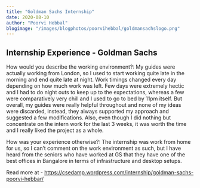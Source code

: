 ```yaml
---
title: "Goldman Sachs Internship"
date: 2020-08-10
author: "Poorvi Hebbal"
blogimage: "/images/blogphotos/poorvihebbal/goldmansachslogo.png"
---
```


## Internship Experience - Goldman Sachs

How would you describe the working environment?: 
My guides were actually working from London, so I used to start working quite late in the morning and end quite late at night. Work timings changed every day depending on how much work was left. Few days were extremely hectic and I had to do night outs to keep up to the expectations, whereas a few were comparatively very chill and I used to go to bed by 11pm itself. But overall, my guides were really helpful throughout and none of my ideas were discarded, instead, they always supported my approach and suggested a few modifications. Also, even though I did nothing but concentrate on the intern work for the last 3 weeks, it was worth the time and I really liked the project as a whole.

How was your experience otherwise?: 
The internship was work from home for us, so I can’t comment on the work environment as such, but I have heard from the seniors who have worked at GS that they have one of the best offices in Bangalore in terms of infrastructure and desktop setups.

Read more at - https://csedamp.wordpress.com/internship/goldman-sachs-poorvi-hebbar/

